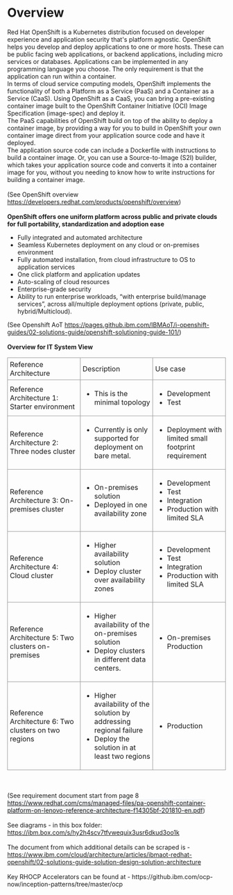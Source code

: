 

# Overview

<div>Red Hat OpenShift is a Kubernetes distribution focused on developer experience and application security that's platform agnostic. OpenShift helps you develop and deploy applications to one or more hosts. These can be public facing web applications, or backend applications, including micro services or databases. Applications can be implemented in any programming language you choose. The only requirement is that the application can run within a container.<br></div><div>In terms of cloud service computing models, OpenShift implements the functionality of both a Platform as a Service (PaaS) and a Container as a Service (CaaS). Using OpenShift as a CaaS, you can bring a pre-existing container image built to the OpenShift Container Initiative (OCI) Image Specification (image-spec) and deploy it.</div><div>The PaaS capabilities of OpenShift build on top of the ability to deploy a container image, by providing a way for you to build in OpenShift your own container image direct from your application source code and have it deployed.</div><div>The application source code can include a Dockerfile with instructions to build a container image. Or, you can use a Source-to-Image (S2I) builder, which takes your application source code and converts it into a container image for you, without you needing to know how to write instructions for building a container image.</div><div><br></div><div>(See OpenShift overview <a href="https://developers.redhat.com/products/openshift/overview" target="_blank">https://developers.redhat.com/products/openshift/overview</a>)</div><div><div><b><br></b></div><div><b>OpenShift offers one uniform platform across public and private clouds for full portability, standardization and adoption ease </b></div><div><ul><li>Fully integrated and automated architecture</li><li>Seamless Kubernetes deployment on any cloud or on-premises environment</li><li>Fully automated installation, from cloud infrastructure to OS to application services</li><li>One click platform and application updates</li><li>Auto-scaling of cloud resources</li><li>Enterprise-grade security</li><li>Ability to run enterprise workloads, “with enterprise build/manage services”, across all/multiple deployment options (private, public, hybrid/Multicloud). </li></ul><div>(See Openshift AoT <a href="https://pages.github.ibm.com/IBMAoT/i-openshift-guides/02-solutions-guide/openshift-solutioning-guide-101/" target="_blank">https://pages.github.ibm.com/IBMAoT/i-openshift-guides/02-solutions-guide/openshift-solutioning-guide-101/</a>)</div><div><br></div><div><b>Overview for IT System View</b></div><table style="width:100%" id="tableInRichEditor_1664038248645"><tbody><tr><td style="height:42px;border: 1px solid #979797;padding:5px;width:33.333333333333336%" id="0-0">  Reference Architecture</td><td style="height:42px;border: 1px solid #979797;padding:5px;width:33.333333333333336%" id="0-1"> Description</td><td style="height:42px;border: 1px solid #979797;padding:5px;width:33.333333333333336%" id="0-2"> Use case</td></tr><tr><td style="height:42px;border: 1px solid #979797;padding:5px;width:33.333333333333336%" id="1-0">Reference Architecture 1: Starter environment</td><td style="height:42px;border: 1px solid #979797;padding:5px;width:33.333333333333336%" id="1-1"><ul><li>  This is the minimal topology</li></ul></td><td style="height:42px;border: 1px solid #979797;padding:5px;width:33.333333333333336%" id="1-2"><ul><li>Development</li><li>Test</li></ul></td></tr><tr><td style="height:42px;border: 1px solid #979797;padding:5px;width:33.333333333333336%" id="2-0">Reference Architecture 2: Three nodes cluster</td><td style="height:42px;border: 1px solid #979797;padding:5px;width:33.333333333333336%" id="2-1"><ul><li> Currently is only supported for deployment on bare metal.</li></ul></td><td style="height:42px;border: 1px solid #979797;padding:5px;width:33.333333333333336%" id="2-2"><ul><li>Deployment with limited small footprint requirement</li></ul></td></tr><tr><td style="height:42px;border: 1px solid #979797;padding:5px;width:33.333333333333336%" id="3-0">Reference Architecture 3: On-premises cluster</td><td style="height:42px;border: 1px solid #979797;padding:5px;width:33.333333333333336%" id="3-1"><ul><li>On-premises solution</li><li>Deployed in one availability zone</li></ul></td><td style="height:42px;border: 1px solid #979797;padding:5px;width:33.333333333333336%" id="3-2"><ul><li>Development</li><li>Test</li><li>Integration</li><li>Production with limited SLA</li></ul></td></tr><tr><td style="height:42px;border: 1px solid #979797;padding:5px;width:33.333333333333336%" id="4-0">Reference Architecture 4: Cloud cluster</td><td style="height:42px;border: 1px solid #979797;padding:5px;width:33.333333333333336%" id="4-1"><ul><li>Higher availability solution</li><li>Deploy cluster over availability zones </li></ul></td><td style="height:42px;border: 1px solid #979797;padding:5px;width:33.333333333333336%" id="4-2"><ul><li>Development</li><li>Test</li><li>Integration</li><li>Production with limited SLA</li></ul></td></tr><tr><td style="height:42px;border: 1px solid #979797;padding:5px;width:33.333333333333336%" id="5-0">Reference Architecture 5: Two clusters on-premises</td><td style="height:42px;border: 1px solid #979797;padding:5px;width:33.333333333333336%" id="5-1"><ul><li>Higher availability of the on-premises solution</li><li>Deploy clusters in different data centers.</li></ul></td><td style="height:42px;border: 1px solid #979797;padding:5px;width:33.333333333333336%" id="5-2"><ul><li>On-premises Production</li></ul></td></tr><tr><td style="height:42px;border: 1px solid #979797;padding:5px;width:33.333333333333336%" id="6-0">Reference Architecture 6: Two clusters on two regions </td><td style="height:42px;border: 1px solid #979797;padding:5px;width:33.333333333333336%" id="6-1"><ul><li>Higher availability of the solution by addressing regional failure</li><li>Deploy the solution in at least two regions</li></ul></td><td style="height:42px;border: 1px solid #979797;padding:5px;width:33.333333333333336%" id="6-2"><ul><li>Production</li></ul></td></tr></tbody></table><br></div><div><br></div></div><div>(See requirement document start from page 8 <a href="https://www.redhat.com/cms/managed-files/pa-openshift-container-platform-on-lenovo-reference-architecture-f14305bf-201810-en.pdf" target="_blank" style="background-color: rgb(242, 244, 245);">https://www.redhat.com/cms/managed-files/pa-openshift-container-platform-on-lenovo-reference-architecture-f14305bf-201810-en.pdf</a>)</div><div><br></div><div>See diagrams - in this box folder:  <a href="https://ibm.box.com/s/hy2h4scv7tfvwequix3usr6dkud3oo1k" target="_blank">https://ibm.box.com/s/hy2h4scv7tfvwequix3usr6dkud3oo1k</a></div><div><br></div><div>The document from which additional details can be scraped is - <a href="https://www.ibm.com/cloud/architecture/articles/ibmaot-redhat-openshift/02-solutions-guide-solution-design-solution-architecture" target="_blank">https://www.ibm.com/cloud/architecture/articles/ibmaot-redhat-openshift/02-solutions-guide-solution-design-solution-architecture</a></div><div><br></div><div>Key RHOCP Accelerators can be found at - https://github.ibm.com/ocp-now/inception-patterns/tree/master/ocp<br></div><div><br></div>

